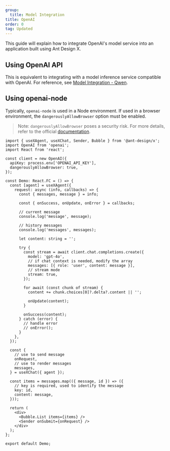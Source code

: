 ```yaml
---
group:
  title: Model Integration
title: OpenAI
order: 0
tag: Updated
---
```


This guide will explain how to integrate OpenAI's model service into an application built using Ant Design X.

## Using OpenAI API

This is equivalent to integrating with a model inference service compatible with OpenAI. For reference, see [Model Integration - Qwen](/docs/react/model-use-qwen-cn).

## Using openai-node

Typically, `openai-node` is used in a Node environment. If used in a browser environment, the `dangerouslyAllowBrowser` option must be enabled.

> Note: `dangerouslyAllowBrowser` poses a security risk. For more details, refer to the official [documentation](https://github.com/openai/openai-node?tab=readme-ov-file#requirements).

```tsx
import { useXAgent, useXChat, Sender, Bubble } from '@ant-design/x';
import OpenAI from 'openai';
import React from 'react';

const client = new OpenAI({
  apiKey: process.env['OPENAI_API_KEY'],
  dangerouslyAllowBrowser: true,
});

const Demo: React.FC = () => {
  const [agent] = useXAgent({
    request: async (info, callbacks) => {
      const { messages, message } = info;

      const { onSuccess, onUpdate, onError } = callbacks;

      // current message
      console.log('message', message);

      // history messages
      console.log('messages', messages);

      let content: string = '';

      try {
        const stream = await client.chat.completions.create({
          model: 'gpt-4o',
          // if chat context is needed, modify the array
          messages: [{ role: 'user', content: message }],
          // stream mode
          stream: true,
        });

        for await (const chunk of stream) {
          content += chunk.choices[0]?.delta?.content || '';

          onUpdate(content);
        }

        onSuccess(content);
      } catch (error) {
        // handle error
        // onError();
      }
    },
  });

  const {
    // use to send message
    onRequest,
    // use to render messages
    messages,
  } = useXChat({ agent });

  const items = messages.map(({ message, id }) => ({
    // key is required, used to identify the message
    key: id,
    content: message,
  }));

  return (
    <div>
      <Bubble.List items={items} />
      <Sender onSubmit={onRequest} />
    </div>
  );
};

export default Demo;
```
